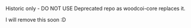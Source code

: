 Historic only - DO NOT USE 
Deprecated repo as woodcoi-core replaces it.  

I will remove this soon :D  

